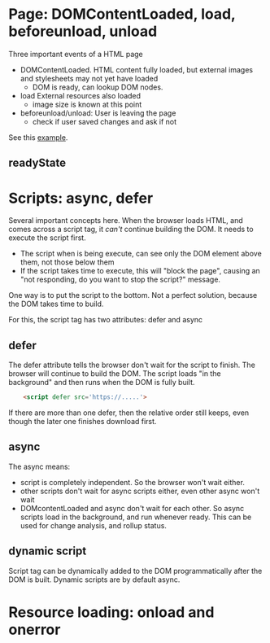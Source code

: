 # Page: DOMContentLoaded, load, beforeunload, unload
Three important events of a HTML page
* DOMContentLoaded. HTML content fully loaded, but external images and stylesheets may not yet have loaded
    * DOM is ready, can lookup DOM nodes.
* load External resources also loaded
    * image size is known at this point
* beforeunload/unload: User is leaving the page
    * check if user saved changes and ask if not

See this [example](src/events.html).

## readyState


# Scripts: async, defer
Several important concepts here. When the browser loads HTML, and comes across a script tag, it _can't_ continue building the DOM. It needs to execute the script first.
* The script when is being execute, can see only the DOM element above them, not those below them
* If the script takes time to execute, this will "block the page", causing an "not responding, do you want to stop the script?" message.

One way is to put the script to the bottom. Not a perfect solution, because the DOM takes time to build.

For this, the script tag has two attributes: defer and async

## defer
The defer attribute tells the browser don't wait for the script to finish. The browser will continue to build the DOM. The script loads "in the background" and then runs when the DOM is fully built.
```html
    <script defer src='https://.....'>
```
If there are more than one defer, then the relative order still keeps, even though the later one finishes download first.
## async
The async means:
* script is completely independent. So the browser won't wait either.
* other scripts don't wait for async scripts either, even other async won't wait
* DOMcontentLoaded and async don't wait for each other.
So async scripts load in the background, and run whenever ready. This can be used for change analysis, and rollup status.

## dynamic script
Script tag can be dynamically added to the DOM programmatically after the DOM is built. Dynamic scripts are by default async. 


# Resource loading: onload and onerror

